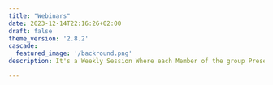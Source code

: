 ```yaml
---
title: "Webinars"
date: 2023-12-14T22:16:26+02:00
draft: false
theme_version: '2.8.2'
cascade:
  featured_image: '/backround.png'
description: It's a Weekly Session Where each Member of the group Presentate his Work

---
```




